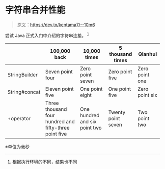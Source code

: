 # 字符串合并性能

> 原文：<https://dev.to/kentama7/--10m6>

尝试 Java 正式入门中介绍的字符串连接。 <sup id="fnref1">[1](#fn1)</sup>

|  | 100,000 back | 10,000 times | 5 thousand times | Qianhui |
| --- | --- | --- | --- | --- |
| StringBuilder | Seven point four | Zero point seven | Zero point five | Zero point one |
| String#concat | Eleven point five | One point eight | One point five | Zero point six |
| +operator | Three thousand four hundred and fifty-three point five | One hundred and six point two | Twenty point seven | Two point two |

※单位为毫秒

* * *

1.  根据执行环境的不同，结果也不同